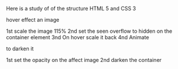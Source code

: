 Here is a study of of the structure HTML 5 and CSS 3

hover effect an image

1st scale the image 115%
2nd set the seen overflow to hidden on the container element
3nd On hover scale it back
4nd Animate

to darken it

1st set the opacity on the affect image
2nd darken the container
